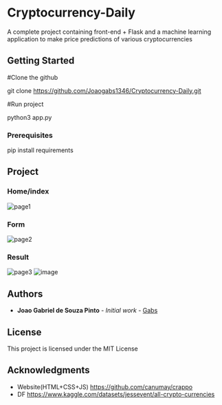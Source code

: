 # Cryptocurrency-Daily 
A complete project containing front-end + Flask and a machine learning application to make price predictions of various cryptocurrencies

## Getting Started
#Clone the github

git clone https://github.com/Joaogabs1346/Cryptocurrency-Daily.git


#Run project

python3 app.py


### Prerequisites
pip install requirements

## Project

### Home/index
![page1](https://user-images.githubusercontent.com/68170368/215284612-9176a549-bd78-41d7-a56d-fc1f71649901.png)
### Form
![page2](https://user-images.githubusercontent.com/68170368/215284631-9cae49ce-4627-49f2-a3da-334ecc010ef6.png)
### Result
![page3](https://user-images.githubusercontent.com/68170368/215284675-bddcdb25-a3da-43b6-8f8e-d16ca393878b.png)
![image](https://user-images.githubusercontent.com/68170368/215285239-88c6132d-5500-4ffd-81fb-301b2e6f72b9.png)





## Authors

* **Joao Gabriel de Souza Pinto** - *Initial work* - [Gabs](https://github.com/Joaogabs1346)


## License

This project is licensed under the MIT License 

## Acknowledgments

* Website(HTML+CSS+JS) https://github.com/canumay/crappo
* DF https://www.kaggle.com/datasets/jessevent/all-crypto-currencies




